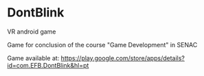 # DontBlink
VR android game

Game for conclusion of the course "Game Development" in SENAC

Game available at: https://play.google.com/store/apps/details?id=com.EFB.DontBlink&hl=pt
